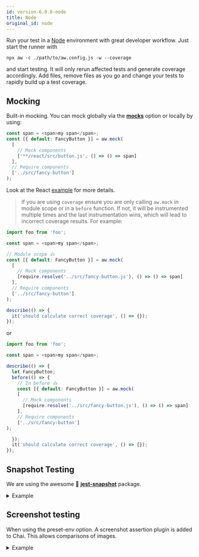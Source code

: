 ```yaml
---
id: version-6.0.0-node
title: Node
original_id: node
---
```


Run your test in a [Node](https://nodejs.org) environment with great developer workflow. Just start the runner with

```
npx aw -c ./path/to/aw.config.js -w --coverage
```

and start testing. It will only rerun affected tests and generate coverage accordingly.
Add files, remove files as you go and change your tests to rapidly build up a test coverage.

## Mocking

Built-in mocking. You can mock globally via the [**mocks**](#mocks) option or locally by using:

```javascript
const span = <span>my span</span>;
const [{ default: FancyButton }] = aw.mock(
  [
    // Mock components
    ['**/react/src/button.js', () => () => span]
  ],
  // Require components
  ['../src/fancy-button']
);
```

Look at the React [example](https://github.com/qlik-oss/after-work.js/tree/master/examples/react) for more details.

> If you are using `coverage` ensure you are only calling `aw.mock` in module scope or in a `before` function. If not, it will be instrumented multiple times and the last instrumentation wins, which will lead to incorrect coverage results. For example:

```javascript
import foo from 'foo';

const span = <span>my span</span>;

// Module scope 👍
const [{ default: FancyButton }] = aw.mock(
  [
    // Mock components
    [require.resolve('../src/fancy-button.js'), () => () => span]
  ],
  // Require components
  ['../src/fancy-button']
);

describe(() => {
  it('should calculate correct coverage', () => {});
});
```

or

```javascript
import foo from 'foo';

const span = <span>my span</span>;

describe(() => {
  let FancyButton;
  before(() => {
    // In before 👍
    const [{ default: FancyButton }] = aw.mock(
    [
      // Mock components
      [require.resolve('../src/fancy-button.js'), () => () => span]
    ],
    // Require components
    ['../src/fancy-button']
);

  });
  it('should calculate correct coverage', () => {});
});
```

## Snapshot Testing

We are using the awesome 📸 [**jest-snapshot**](https://github.com/facebook/jest/tree/master/packages/jest-snapshot) package.

<details><summary>Example</summary>
<p>

```javascript
import React from 'react';
import renderer from 'react-test-renderer';
import 'foo.scss';
import 'bar.less';
import 'baz.css';
import Button from '../src/button';

describe('button', () => {
  it('renders correctly', () => {
    const tree = renderer.create(<Button>Text</Button>).toJSON();
    expect(tree).toMatchSnapshot();
    const tree1 = renderer.create(<Button>Text1</Button>).toJSON();
    expect(tree1).toMatchSnapshot();
  });
  it('renders fancy', () => {
    const tree1 = renderer.create(<Button>fancy1</Button>).toJSON();
    expect(tree1).toMatchSnapshot();
  });
});
```

</p>
</details>

## Screenshot testing

When using the preset-env option. A screenshot assertion plugin is added to Chai. This allows comparisons of images.

<details><summary>Example</summary>
<p>

```javascript
describe('screenshot', () => {
  it('image should be equal', async () => {
    const img = Promise.resolve('<base64-encoded-image>'); //  Promise that resolves to Buffer or a base64 encoded image
    await expect(img).to.matchImageOf('<name-of-my-img-on-disk>', {
      artifactsPath: 'tests/__artifacts__',
      tolerance: 0.002
    });
  });
});
```

</p>
</details>
